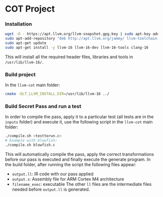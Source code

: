 COT Project
=========
### Installation
```bash
wget -O - https://apt.llvm.org/llvm-snapshot.gpg.key | sudo apt-key add -
sudo apt-add-repository "deb http://apt.llvm.org/jammy/ llvm-toolchain-jammy-16 main"
sudo apt-get update
sudo apt-get install -y llvm-16 llvm-16-dev llvm-16-tools clang-16
```
This will install all the required header files, libraries and tools in
`/usr/lib/llvm-16/`.

### Build project
In the `llvm-cot` main folder:
```bash
cmake -DLT_LLVM_INSTALL_DIR=/usr/lib/llvm-16 ../
```
### Build Secret Pass and run a test
In order to compile the pass, apply it to a particular test (all tests are in the `inputs` folder) and execute it, use the following script in the `llvm-cot` main folder:
```bash
./compile.sh <testtorun.c>
# Example with blowfish:
./compile.sh blowfish.c
```
This will automatically compile the pass, apply the correct transformations before our pass is executed and finally execute the generate program. In the build folder, after running the script the following files appear:
- `output.ll`: IR code with our pass applied
- `output.s`: Assembly file for ARM Cortex M4 architecture
- `filename_exec`: executable
The other `ll` files are the intermediate files needed before `output.ll` is generated.
